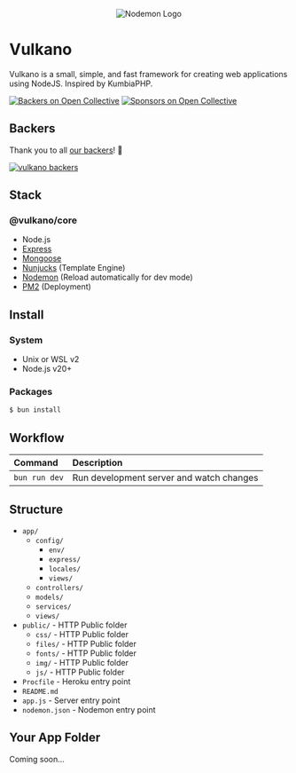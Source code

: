 <p align="center">
  <img src="https://avatars.githubusercontent.com/u/42077334?s=200&v=4" alt="Nodemon Logo">
</p>

# Vulkano

Vulkano is a small, simple, and fast framework for creating web applications using NodeJS.
Inspired by KumbiaPHP.

[![Backers on Open Collective](https://opencollective.com/vulkanojs/backers/badge.svg)](#backers)
[![Sponsors on Open Collective](https://opencollective.com/vulkanojs/sponsors/badge.svg)](#sponsors)

## Backers

Thank you to all [our backers](https://opencollective.com/vulkanojs#backer)! 🙏

[![vulkano backers](https://opencollective.com/vulkanojs/tiers/backer.svg?avatarHeight=50)](https://opencollective.com/vulkanojs#backers)


## Stack

### @vulkano/core

- Node.js
- [Express](http://expressjs.com)
- [Mongoose](http://mongoosejs.com/)
- [Nunjucks](http://mozilla.github.io/nunjucks/) (Template Engine)
- [Nodemon](http://nodemon.io/) (Reload automatically for dev mode)
- [PM2](http://pm2.keymetrics.io/) (Deployment)

## Install

### System

- Unix or WSL v2
- Node.js v20+

### Packages

```bash
$ bun install
```

## Workflow

| Command                         | Description                               |
| :------------------------------	| :---------------------------------------- |
| `bun run dev`                   | Run development server and watch changes	|

## Structure

- `app/`
  - `config/`
    - `env/`
    - `express/`
    - `locales/`
    - `views/`
  - `controllers/`
  - `models/`
  - `services/`
  - `views/`
- `public/` - HTTP Public folder
  - `css/` - HTTP Public folder
  - `files/` - HTTP Public folder
  - `fonts/` - HTTP Public folder
  - `img/` - HTTP Public folder
  - `js/` - HTTP Public folder
- `Procfile` - Heroku entry point
- `README.md`
- `app.js` - Server entry point
- `nodemon.json` - Nodemon entry point


## Your App Folder

Coming soon...
